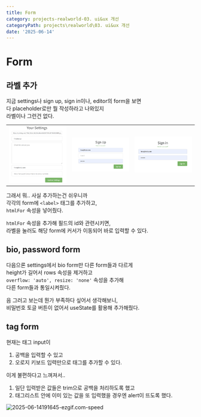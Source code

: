```yaml
---
title: Form
category: projects-realworld-03. ui&ux 개선
categoryPath: projects\realworld\03. ui&ux 개선
date: '2025-06-14'
---
```

# Form

## 라벨 추가  
지금 settings나 sign up, sign in이나, editor의 form을 보면  
다 placeholder로만 뭘 작성하라고 나와있지  
라벨이나 그런건 없다.

<table>  
<tr>  
<td><img src="../../../../public/images/projects/realworld/03. ui&ux 개선/Pasted image 20250614165010.png" widht=300></td>  
<td><img src="../../../../public/images/projects/realworld/03. ui&ux 개선/Pasted image 20250614165025.png" widht=300></td>  
<td><img src="../../../../public/images/projects/realworld/03. ui&ux 개선/Pasted image 20250614165200.png" widht=300></td>

</tr>  
</table>

그래서 뭐.. 사실 추가하는건 쉬우니까   
각각의 form에 `<label>` 태그를 추가하고,  
`htmlFor` 속성을 넣어줬다.

`htmlFor` 속성을 추가해 필드의 id와 관련시키면,  
라벨을 눌러도 해당 form에 커서가 이동되어 바로 입력할 수 있다.

## bio, password form  
다음으론 settings에서 bio form만 다른 form들과 다르게  
height가 길어서 rows 속성을 제거하고  
`overflow: 'auto', resize: 'none'` 속성을 추가해  
다른 form들과 통일시켜줬다.

음 그러고 보는데 뭔가 부족하다 싶어서 생각해보니,  
비밀번호 토글 버튼이 없어서 useState를 활용해 추가해줬다.  
## tag form  
현재는 태그 input이  
1. 공백을 입력할 수 있고  
2. 오로지 키보드 입력만으로 태그를 추가할 수 있다.

이게 불편하다고 느껴져서..   
1. 일단 입력받은 값들은 trim으로 공백을 처리하도록 했고  
2. 태그리스트 안에 이미 있는 값을 또 입력했을 경우엔 alert이 뜨도록 했다.  
<img src="/images/projects/realworld/03. ui&ux 개선/2025-06-14191645-ezgif.com-speed.gif" alt="2025-06-14191645-ezgif.com-speed" width="600">
